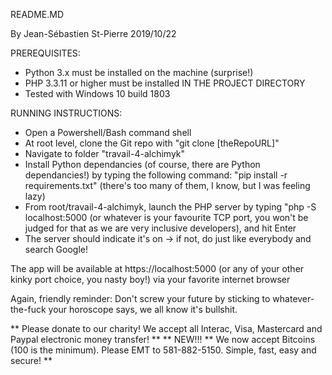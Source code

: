 ﻿README.MD

By Jean-Sébastien St-Pierre
2019/10/22


PREREQUISITES:

- Python 3.x must be installed on the machine (surprise!)
- PHP 3.3.11 or higher must be installed IN THE PROJECT DIRECTORY
- Tested with Windows 10 build 1803

RUNNING INSTRUCTIONS:

- Open a Powershell/Bash command shell
- At root level, clone the Git repo with "git clone [theRepoURL]"
- Navigate to folder "travail-4-alchimyk"
- Install Python dependancies (of course, there are Python dependancies!) by typing the following command: "pip install -r requirements.txt"
  (there's too many of them, I know, but I was feeling lazy)
- From root/travail-4-alchimyk, launch the PHP server by typing "php -S localhost:5000 (or whatever is your favourite TCP port, you won't be 
  judged for that as we are very inclusive developers), and hit Enter
- The server should indicate it's on  -> if not, do just like everybody and search Google!

The app will be available at https://localhost:5000 (or any of your other kinky port choice, you nasty boy!) via your favorite internet browser

Again, friendly reminder:  Don't screw your future by sticking to whatever-the-fuck your horoscope says, we all know it's bullshit.

** Please donate to our charity!  We accept all Interac, Visa, Mastercard and Paypal electronic money transfer! **
** NEW!!! ** We now accept Bitcoins (100 is the minimum).  Please EMT to 581-882-5150.  Simple, fast, easy and secure! **


	
